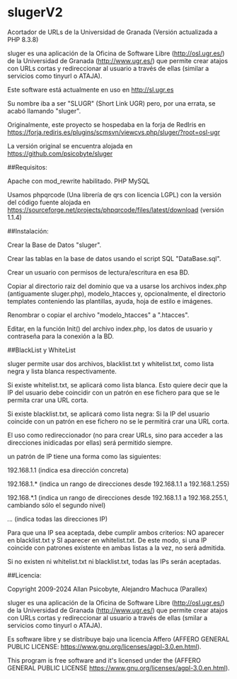 # slugerV2
Acortador de URLs de la Universidad de Granada (Versión actualizada a PHP 8.3.8)

sluger es una aplicación de la Oficina de Software Libre (http://osl.ugr.es/) de la Universidad de Granada (http://www.ugr.es/) que permite crear atajos con URLs cortas y redireccionar al usuario a través de ellas (similar a servicios como tinyurl o ATAJA).

Este software está actualmente en uso en http://sl.ugr.es

Su nombre iba a ser "SLUGR" (Short Link UGR) pero, por una errata, se acabó llamando "sluger".

Originalmente, este proyecto se hospedaba en la forja de RedIris en https://forja.rediris.es/plugins/scmsvn/viewcvs.php/sluger/?root=osl-ugr

La versión original se encuentra alojada en https://github.com/psicobyte/sluger

##Requisitos:

Apache con mod_rewrite habilitado. PHP MySQL

Usamos phpqrcode (Una librería de qrs con licencia LGPL) con la versión del código fuente alojada en https://sourceforge.net/projects/phpqrcode/files/latest/download (versión 1.1.4)

##Instalación:

Crear la Base de Datos "sluger".

Crear las tablas en la base de datos usando el script SQL "DataBase.sql".

Crear un usuario con permisos de lectura/escritura en esa BD.

Copiar al directorio raiz del dominio que va a usarse los archivos index.php (antiguamente sluger.php), modelo_htacces y, opcionalmente, el directorio templates conteniendo las plantillas, ayuda, hoja de estilo e imágenes.

Renombrar o copiar el archivo "modelo_htacces" a ".htacces".

Editar, en la función Init() del archivo index.php, los datos de usuario y contraseña para la conexión a la BD.

##BlackList y WhiteList

sluger permite usar dos archivos, blacklist.txt y whitelist.txt, como lista negra y lista blanca respectivamente.

Si existe whitelist.txt, se aplicará como lista blanca. Esto quiere decir que la IP del usuario debe coincidir con un patrón en ese fichero para que se le permita crar una URL corta.

Si existe blacklist.txt, se aplicará como lista negra: Si la IP del usuario coincide con un patrón en ese fichero no se le permitirá crar una URL corta.

El uso como redireccionador (no para crear URLs, sino para acceder a las direcciones inidicadas por ellas) será permitido siempre.

un patrón de IP tiene una forma como las siguientes:

192.168.1.1 (indica esa dirección concreta)

192.168.1.* (indica un rango de direcciones desde 192.168.1.1 a 192.168.1.255)

192.168.*.1 (indica un rango de direcciones desde 192.168.1.1 a 192.168.255.1, cambiando sólo el segundo nivel)

*.*.*.* (indica todas las direcciones IP)

Para que una IP sea aceptada, debe cumplir ambos criterios: NO aparecer en blacklist.txt y SI aparecer en whitelist.txt. De este modo, si una IP coincide con patrones existente en ambas listas a la vez, no será admitida.

Si no existen ni whitelist.txt ni blacklist.txt, todas las IPs serán aceptadas.

##Licencia:

Copyright 2009-2024 Allan Psicobyte, Alejandro Machuca (Parallex)

sluger es una aplicación de la Oficina de Software Libre (http://osl.ugr.es/) de la Universidad de Granada (http://www.ugr.es/) que permite crear atajos con URLs cortas y redireccionar al usuario a través de ellas (smilar a servicios como tinyurl o ATAJA).

Es software libre y se distribuye bajo una licencia Affero (AFFERO GENERAL PUBLIC LICENSE: https://www.gnu.org/licenses/agpl-3.0.en.html).

This program is free software and it's licensed under the (AFFERO GENERAL PUBLIC LICENSE https://www.gnu.org/licenses/agpl-3.0.en.html).
